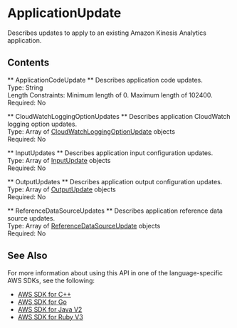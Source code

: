 # ApplicationUpdate<a name="API_ApplicationUpdate"></a>

Describes updates to apply to an existing Amazon Kinesis Analytics application\.

## Contents<a name="API_ApplicationUpdate_Contents"></a>

 ** ApplicationCodeUpdate **   <a name="analytics-Type-ApplicationUpdate-ApplicationCodeUpdate"></a>
Describes application code updates\.  
Type: String  
Length Constraints: Minimum length of 0\. Maximum length of 102400\.  
Required: No

 ** CloudWatchLoggingOptionUpdates **   <a name="analytics-Type-ApplicationUpdate-CloudWatchLoggingOptionUpdates"></a>
Describes application CloudWatch logging option updates\.  
Type: Array of [CloudWatchLoggingOptionUpdate](API_CloudWatchLoggingOptionUpdate.md) objects  
Required: No

 ** InputUpdates **   <a name="analytics-Type-ApplicationUpdate-InputUpdates"></a>
Describes application input configuration updates\.  
Type: Array of [InputUpdate](API_InputUpdate.md) objects  
Required: No

 ** OutputUpdates **   <a name="analytics-Type-ApplicationUpdate-OutputUpdates"></a>
Describes application output configuration updates\.  
Type: Array of [OutputUpdate](API_OutputUpdate.md) objects  
Required: No

 ** ReferenceDataSourceUpdates **   <a name="analytics-Type-ApplicationUpdate-ReferenceDataSourceUpdates"></a>
Describes application reference data source updates\.  
Type: Array of [ReferenceDataSourceUpdate](API_ReferenceDataSourceUpdate.md) objects  
Required: No

## See Also<a name="API_ApplicationUpdate_SeeAlso"></a>

For more information about using this API in one of the language\-specific AWS SDKs, see the following:
+  [AWS SDK for C\+\+](https://docs.aws.amazon.com/goto/SdkForCpp/kinesisanalytics-2015-08-14/ApplicationUpdate) 
+  [AWS SDK for Go](https://docs.aws.amazon.com/goto/SdkForGoV1/kinesisanalytics-2015-08-14/ApplicationUpdate) 
+  [AWS SDK for Java V2](https://docs.aws.amazon.com/goto/SdkForJavaV2/kinesisanalytics-2015-08-14/ApplicationUpdate) 
+  [AWS SDK for Ruby V3](https://docs.aws.amazon.com/goto/SdkForRubyV3/kinesisanalytics-2015-08-14/ApplicationUpdate) 